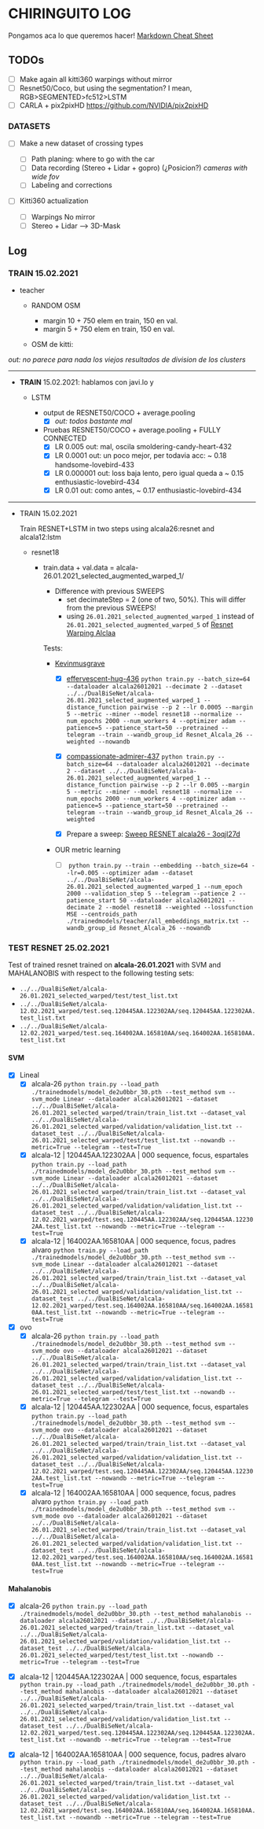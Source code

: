 # CHIRINGUITO LOG

Pongamos aca lo que queremos hacer! [Markdown Cheat Sheet](https://www.markdownguide.org/cheat-sheet/)

## TODOs
- [ ] Make again all kitti360 warpings without mirror
- [ ] Resnet50/Coco, but using the segmentation? I mean, RGB>SEGMENTED>fc512>LSTM
- [ ] CARLA + pix2pixHD https://github.com/NVIDIA/pix2pixHD

### DATASETS

- [ ] Make a new dataset of crossing types
  
    - [ ] Path planing: where to go with the car
    - [ ] Data recording (Stereo + Lidar + gopro) (¿Posicion?) *cameras with wide fov*
    - [ ] Labeling and corrections
    
- [ ] Kitti360 actualization

    - [ ] Warpings No mirror
    - [ ] Stereo + Lidar --> 3D-Mask 

## Log
### TRAIN 15.02.2021
   - teacher
        - RANDOM OSM
            - margin 10 + 750 elem en train, 150 en val.
            - margin  5 + 750 elem en train, 150 en val.
       
        - OSM de kitti:

    
*out: no parece para nada los viejos resultados de division de los clusters*

---

- **TRAIN** 15.02.2021: hablamos con javi.lo y 
  - LSTM
    
    - output de RESNET50/COCO + average.pooling    
        - [x] *out: todos bastante mal*

    - Pruebas RESNET50/COCO + average.pooling + FULLY CONNECTED
        - [x] LR 0.005            out: mal, oscila                                    smoldering-candy-heart-432
        - [x] LR 0.0001           out: un poco mejor, per todavia acc: ~ 0.18         handsome-lovebird-433
        - [x] LR 0.000001         out: loss baja lento, pero igual queda a ~ 0.15     enthusiastic-lovebird-434
        - [x] LR 0.01             out: como antes, ~ 0.17                             enthusiastic-lovebird-434

---

- TRAIN 15.02.2021
     
    Train RESNET+LSTM in two steps using alcala26:resnet and alcala12:lstm
  
    - resnet18
      - train.data + val.data = alcala-26.01.2021_selected_augmented_warped_1/
        - Difference with previous SWEEPS
            - set decimateStep = 2 (one of two, 50%). This will differ from the previous SWEEPS!
            - using `26.01.2021_selected_augmented_warped_1` instead of `26.01.2021_selected_augmented_warped_5` of [Resnet Warping Alclaa](https://wandb.ai/chiringuito/lstm-based-intersection-classficator/sweeps/n0r5wtvt)

        Tests:
        - [Kevinmusgrave](kevinmusgrave.github.io/pytorch-metric-learning/)
            - [x] [effervescent-hug-436](https://wandb.ai/chiringuito/lstm-based-intersection-classficator/runs/27hiammi)
                `python train.py --batch_size=64 --dataloader alcala26012021 --decimate 2 --dataset ../../DualBiSeNet/alcala-26.01.2021_selected_augmented_warped_1 --distance_function pairwise --p 2 --lr 0.0005 --margin 5 --metric --miner --model resnet18 --normalize --num_epochs 2000 --num_workers 4 --optimizer adam --patience=5 --patience_start=50 --pretrained --telegram --train --wandb_group_id Resnet_Alcala_26 --weighted --nowandb`
            
            - [x] [compassionate-admirer-437](https://wandb.ai/chiringuito/lstm-based-intersection-classficator/runs/8qduw5og)
                `python train.py --batch_size=64 --dataloader alcala26012021 --decimate 2 --dataset ../../DualBiSeNet/alcala-26.01.2021_selected_augmented_warped_1 --distance_function pairwise --p 2 --lr 0.005 --margin 5 --metric --miner --model resnet18 --normalize --num_epochs 2000 --num_workers 4 --optimizer adam --patience=5 --patience_start=50 --pretrained --telegram --train --wandb_group_id Resnet_Alcala_26 --weighted`
              
            - [x] Prepare a sweep: [Sweep RESNET alcala26 - 3oqjl27d](https://wandb.ai/chiringuito/lstm-based-intersection-classficator/sweeps/3oqjl27d)
                
        - OUR metric learning
            - [ ]  []()
                `python train.py --train --embedding --batch_size=64 --lr=0.005 --optimizer adam --dataset ../../DualBiSeNet/alcala-26.01.2021_selected_augmented_warped_1 --num_epoch 2000 --validation_step 5 --telegram --patience 2 --patience_start 50 --dataloader alcala26012021 --decimate 2 --model resnet18 --weighted --lossfunction MSE --centroids_path ./trainedmodels/teacher/all_embeddings_matrix.txt --wandb_group_id Resnet_Alcala_26 --nowandb`



### TEST RESNET 25.02.2021 
Test of trained resnet trained on **alcala-26.01.2021** with SVM and MAHALANOBIS with respect to the following testing 
sets:

- `../../DualBiSeNet/alcala-26.01.2021_selected_warped/test/test_list.txt`
- `../../DualBiSeNet/alcala-12.02.2021_warped/test.seq.120445AA.122302AA/seq.120445AA.122302AA.test_list.txt`
- `../../DualBiSeNet/alcala-12.02.2021_warped/test.seq.164002AA.165810AA/seq.164002AA.165810AA.test_list.txt`

#### SVM
- [x] Lineal
    - [x] alcala-26
      `python train.py --load_path ./trainedmodels/model_de2u0bbr_30.pth --test_method svm --svm_mode Linear --dataloader alcala26012021 --dataset ../../DualBiSeNet/alcala-26.01.2021_selected_warped/train/train_list.txt --dataset_val ../../DualBiSeNet/alcala-26.01.2021_selected_warped/validation/validation_list.txt --dataset_test ../../DualBiSeNet/alcala-26.01.2021_selected_warped/test/test_list.txt --nowandb --metric=True --telegram --test=True`
    - [x] alcala-12 | 120445AA.122302AA | 000 sequence, focus, espartales
      `python train.py --load_path ./trainedmodels/model_de2u0bbr_30.pth --test_method svm --svm_mode Linear --dataloader alcala26012021 --dataset ../../DualBiSeNet/alcala-26.01.2021_selected_warped/train/train_list.txt --dataset_val ../../DualBiSeNet/alcala-26.01.2021_selected_warped/validation/validation_list.txt --dataset_test ../../DualBiSeNet/alcala-12.02.2021_warped/test.seq.120445AA.122302AA/seq.120445AA.122302AA.test_list.txt --nowandb --metric=True --telegram --test=True`
    - [x] alcala-12 | 164002AA.165810AA | 000 sequence, focus, padres alvaro
      `python train.py --load_path ./trainedmodels/model_de2u0bbr_30.pth --test_method svm --svm_mode Linear --dataloader alcala26012021 --dataset ../../DualBiSeNet/alcala-26.01.2021_selected_warped/train/train_list.txt --dataset_val ../../DualBiSeNet/alcala-26.01.2021_selected_warped/validation/validation_list.txt --dataset_test ../../DualBiSeNet/alcala-12.02.2021_warped/test.seq.164002AA.165810AA/seq.164002AA.165810AA.test_list.txt --nowandb --metric=True --telegram --test=True`
  
- [x] ovo
    - [x] alcala-26
      `python train.py --load_path ./trainedmodels/model_de2u0bbr_30.pth --test_method svm --svm_mode ovo --dataloader alcala26012021 --dataset ../../DualBiSeNet/alcala-26.01.2021_selected_warped/train/train_list.txt --dataset_val ../../DualBiSeNet/alcala-26.01.2021_selected_warped/validation/validation_list.txt --dataset_test ../../DualBiSeNet/alcala-26.01.2021_selected_warped/test/test_list.txt --nowandb --metric=True --telegram --test=True`
    - [x] alcala-12 | 120445AA.122302AA | 000 sequence, focus, espartales
      `python train.py --load_path ./trainedmodels/model_de2u0bbr_30.pth --test_method svm --svm_mode ovo --dataloader alcala26012021 --dataset ../../DualBiSeNet/alcala-26.01.2021_selected_warped/train/train_list.txt --dataset_val ../../DualBiSeNet/alcala-26.01.2021_selected_warped/validation/validation_list.txt --dataset_test ../../DualBiSeNet/alcala-12.02.2021_warped/test.seq.120445AA.122302AA/seq.120445AA.122302AA.test_list.txt --nowandb --metric=True --telegram --test=True`
    - [x] alcala-12 | 164002AA.165810AA | 000 sequence, focus, padres alvaro
      `python train.py --load_path ./trainedmodels/model_de2u0bbr_30.pth --test_method svm --svm_mode ovo --dataloader alcala26012021 --dataset ../../DualBiSeNet/alcala-26.01.2021_selected_warped/train/train_list.txt --dataset_val ../../DualBiSeNet/alcala-26.01.2021_selected_warped/validation/validation_list.txt --dataset_test ../../DualBiSeNet/alcala-12.02.2021_warped/test.seq.164002AA.165810AA/seq.164002AA.165810AA.test_list.txt --nowandb --metric=True --telegram --test=True`
    
#### Mahalanobis
- [x] alcala-26
  `python train.py --load_path ./trainedmodels/model_de2u0bbr_30.pth --test_method mahalanobis --dataloader alcala26012021 --dataset ../../DualBiSeNet/alcala-26.01.2021_selected_warped/train/train_list.txt --dataset_val ../../DualBiSeNet/alcala-26.01.2021_selected_warped/validation/validation_list.txt --dataset_test ../../DualBiSeNet/alcala-26.01.2021_selected_warped/test/test_list.txt --nowandb --metric=True --telegram --test=True`
- [x] alcala-12 | 120445AA.122302AA | 000 sequence, focus, espartales
  `python train.py --load_path ./trainedmodels/model_de2u0bbr_30.pth --test_method mahalanobis --dataloader alcala26012021 --dataset ../../DualBiSeNet/alcala-26.01.2021_selected_warped/train/train_list.txt --dataset_val ../../DualBiSeNet/alcala-26.01.2021_selected_warped/validation/validation_list.txt --dataset_test ../../DualBiSeNet/alcala-12.02.2021_warped/test.seq.120445AA.122302AA/seq.120445AA.122302AA.test_list.txt --nowandb --metric=True --telegram --test=True`
- [x] alcala-12 | 164002AA.165810AA | 000 sequence, focus, padres alvaro
  `python train.py --load_path ./trainedmodels/model_de2u0bbr_30.pth --test_method mahalanobis --dataloader alcala26012021 --dataset ../../DualBiSeNet/alcala-26.01.2021_selected_warped/train/train_list.txt --dataset_val ../../DualBiSeNet/alcala-26.01.2021_selected_warped/validation/validation_list.txt --dataset_test ../../DualBiSeNet/alcala-12.02.2021_warped/test.seq.164002AA.165810AA/seq.164002AA.165810AA.test_list.txt --nowandb --metric=True --telegram --test=True`


